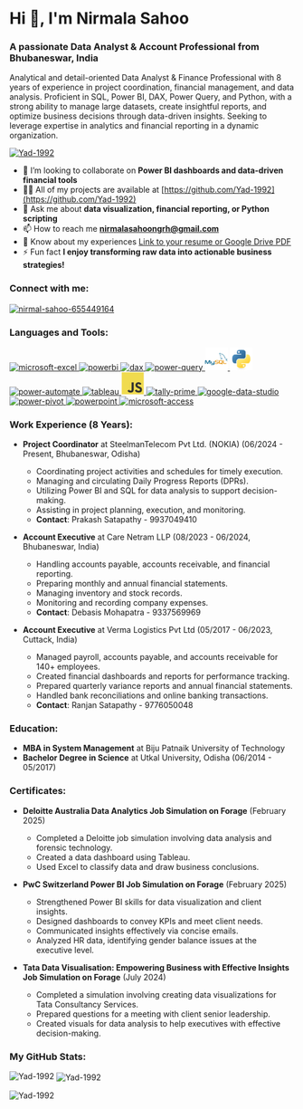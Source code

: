# Hi 👋, I'm Nirmala Sahoo

### A passionate Data Analyst & Account Professional from Bhubaneswar, India

Analytical and detail-oriented Data Analyst & Finance Professional with 8 years of experience in project coordination, financial management, and data analysis. Proficient in SQL, Power BI, DAX, Power Query, and Python, with a strong ability to manage large datasets, create insightful reports, and optimize business decisions through data-driven insights. Seeking to leverage expertise in analytics and financial reporting in a dynamic organization.

<p align="left"> <a href="https://github.com/ryo-ma/github-profile-trophy"><img src="https://github-profile-trophy.vercel.app/?username=Yad-1992&theme=onedark" alt="Yad-1992" /></a> </p>

- 👯 I’m looking to collaborate on **Power BI dashboards and data-driven financial tools**
- 👨‍💻 All of my projects are available at [https://github.com/Yad-1992](https://github.com/Yad-1992)
- 💬 Ask me about **data visualization, financial reporting, or Python scripting**
- 📫 How to reach me **nirmalasahoongrh@gmail.com**
- 📄 Know about my experiences [Link to your resume or Google Drive PDF](https://your-resume-link.com)
- ⚡ Fun fact **I enjoy transforming raw data into actionable business strategies!**

### Connect with me:
<p align="left">
<a href="https://linkedin.com/in/nirmal-sahoo-655449164" target="blank"><img align="center" src="https://raw.githubusercontent.com/rahuldkjain/github-profile-readme-generator/master/src/images/icons/Social/linked-in-alt.svg" alt="nirmal-sahoo-655449164" height="30" width="40" /></a>
</p>

### Languages and Tools:
<p align="left">
  <a href="https://www.microsoft.com/en-us/microsoft-365/excel" target="_blank" rel="noreferrer"> <img src="https://upload.wikimedia.org/wikipedia/commons/3/34/Microsoft_Office_Excel_%282019%E2%80%93present%29.svg" alt="microsoft-excel" width="40" height="40"/> </a>
  <a href="https://powerbi.microsoft.com/" target="_blank" rel="noreferrer"> <img src="https://www.vectorlogo.zone/logos/microsoft_powerbi/microsoft_powerbi-icon.svg" alt="powerbi" width="40" height="40"/> </a>
  <a href="https://learn.microsoft.com/en-us/dax/" target="_blank" rel="noreferrer"> <img src="https://www.vectorlogo.zone/logos/microsoft_powerbi/microsoft_powerbi-icon.svg" alt="dax" width="40" height="40"/> </a>
  <a href="https://docs.microsoft.com/en-us/power-query/" target="_blank" rel="noreferrer"> <img src="https://raw.githubusercontent.com/microsoft/PowerBI-Icons/main/SVG/PowerQuery.svg" alt="power-query" width="40" height="40"/> </a>
  <a href="https://www.mysql.com/" target="_blank" rel="noreferrer"> <img src="https://raw.githubusercontent.com/devicons/devicon/master/icons/mysql/mysql-original-wordmark.svg" alt="sql" width="40" height="40"/> </a>
  <a href="https://www.python.org" target="_blank" rel="noreferrer"> <img src="https://raw.githubusercontent.com/devicons/devicon/master/icons/python/python-original.svg" alt="python" width="40" height="40"/> </a>
  <a href="https://powerautomate.microsoft.com/" target="_blank" rel="noreferrer"> <img src="https://upload.wikimedia.org/wikipedia/commons/9/9d/Microsoft_Power_Automate.svg" alt="power-automate" width="40" height="40"/> </a>
  <a href="https://www.tableau.com/" target="_blank" rel="noreferrer"> <img src="https://raw.githubusercontent.com/devicons/devicon/master/icons/tableau/tableau-original.svg" alt="tableau" width="40" height="40"/> </a>
  <a href="https://developer.mozilla.org/en-US/docs/Web/JavaScript" target="_blank" rel="noreferrer"> <img src="https://raw.githubusercontent.com/devicons/devicon/master/icons/javascript/javascript-original.svg" alt="javascript" width="40" height="40"/> </a>
  <a href="https://tallysolutions.com/" target="_blank" rel="noreferrer"> <img src="https://tallysolutions.com/wp-content/uploads/2020/10/tally-prime-logo.svg" alt="tally-prime" width="40" height="40"/> </a>
  <a href="https://datastudio.google.com/" target="_blank" rel="noreferrer"> <img src="https://www.svgrepo.com/download/353809/google-data-studio.svg" alt="google-data-studio" width="40" height="40"/> </a>
  <a href="https://www.microsoft.com/en-us/microsoft-365/excel/power-pivot-overview" target="_blank" rel="noreferrer"> <img src="https://raw.githubusercontent.com/microsoft/PowerBI-Icons/main/SVG/PowerPivot.svg" alt="power-pivot" width="40" height="40"/> </a>
  <a href="https://www.microsoft.com/en-us/microsoft-365/powerpoint" target="_blank" rel="noreferrer"> <img src="https://upload.wikimedia.org/wikipedia/commons/0/0d/Microsoft_Office_PowerPoint_%282019%E2%80%93present%29.svg" alt="powerpoint" width="40" height="40"/> </a>
  <a href="https://www.microsoft.com/en-us/microsoft-365/access" target="_blank" rel="noreferrer"> <img src="https://upload.wikimedia.org/wikipedia/commons/3/3b/Microsoft_Office_Access_%282019-present%29.svg" alt="microsoft-access" width="40" height="40"/> </a>
</p>

### Work Experience (8 Years):
- **Project Coordinator** at SteelmanTelecom Pvt Ltd. (NOKIA) (06/2024 - Present, Bhubaneswar, Odisha)  
  - Coordinating project activities and schedules for timely execution.  
  - Managing and circulating Daily Progress Reports (DPRs).  
  - Utilizing Power BI and SQL for data analysis to support decision-making.  
  - Assisting in project planning, execution, and monitoring.  
  - **Contact**: Prakash Satapathy - 9937049410

- **Account Executive** at Care Netram LLP (08/2023 - 06/2024, Bhubaneswar, India)  
  - Handling accounts payable, accounts receivable, and financial reporting.  
  - Preparing monthly and annual financial statements.  
  - Managing inventory and stock records.  
  - Monitoring and recording company expenses.  
  - **Contact**: Debasis Mohapatra - 9337569969

- **Account Executive** at Verma Logistics Pvt Ltd (05/2017 - 06/2023, Cuttack, India)  
  - Managed payroll, accounts payable, and accounts receivable for 140+ employees.  
  - Created financial dashboards and reports for performance tracking.  
  - Prepared quarterly variance reports and annual financial statements.  
  - Handled bank reconciliations and online banking transactions.  
  - **Contact**: Ranjan Satapathy - 9776050048

### Education:
- **MBA in System Management** at Biju Patnaik University of Technology
- **Bachelor Degree in Science** at Utkal University, Odisha (06/2014 - 05/2017)

### Certificates:
- **Deloitte Australia Data Analytics Job Simulation on Forage** (February 2025)  
  - Completed a Deloitte job simulation involving data analysis and forensic technology.  
  - Created a data dashboard using Tableau.  
  - Used Excel to classify data and draw business conclusions.

- **PwC Switzerland Power BI Job Simulation on Forage** (February 2025)  
  - Strengthened Power BI skills for data visualization and client insights.  
  - Designed dashboards to convey KPIs and meet client needs.  
  - Communicated insights effectively via concise emails.  
  - Analyzed HR data, identifying gender balance issues at the executive level.

- **Tata Data Visualisation: Empowering Business with Effective Insights Job Simulation on Forage** (July 2024)  
  - Completed a simulation involving creating data visualizations for Tata Consultancy Services.  
  - Prepared questions for a meeting with client senior leadership.  
  - Created visuals for data analysis to help executives with effective decision-making.

### My GitHub Stats:
<p><img align="left" src="https://github-readme-stats.vercel.app/api/top-langs?username=Yad-1992&show_icons=true&theme=dark&locale=en&layout=compact" alt="Yad-1992" /></p>

<p>&nbsp;<img align="center" src="https://github-readme-stats.vercel.app/api?username=Yad-1992&show_icons=true&theme=dark&locale=en" alt="Yad-1992" /></p>

<p><img align="center" src="https://github-readme-streak-stats.herokuapp.com/?user=Yad-1992&theme=dark" alt="Yad-1992" /></p>
